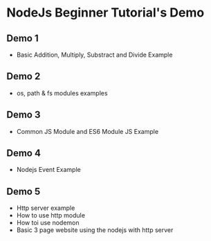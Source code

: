 # NodeJs Beginner Tutorial's Demo

## Demo 1
- Basic Addition, Multiply, Substract and Divide Example

## Demo 2
- os, path & fs modules examples

## Demo 3
- Common JS Module and ES6 Module JS Example

## Demo 4
- Nodejs Event Example

## Demo 5
- Http server example
- How to use http module
- How toi use nodemon
- Basic 3 page website using the nodejs with http server
